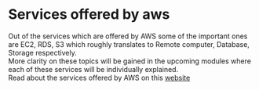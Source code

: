 # Services offered by aws
Out of the services which are offered by AWS some of the important ones are EC2, RDS, S3 which roughly translates to Remote computer, Database, Storage respectively. <br/>
More clarity on these topics will be gained in the upcoming modules where each of these services will be individually explained.<br/>
Read about the services offered by AWS on this [website](https://aws.amazon.com/) 
